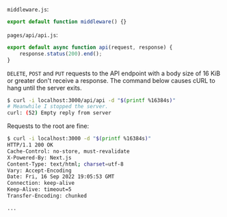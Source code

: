 `middleware.js`:
```js
export default function middleware() {}
```
`pages/api/api.js`:
```js
export default async function api(request, response) {
    response.status(200).end();
}
```
`DELETE`, `POST` and `PUT` requests to the API endpoint with a body size of 16 KiB or greater don't receive a response. The command below causes cURL to hang until the server exits.
```sh
$ curl -i localhost:3000/api/api -d "$(printf %16384s)"
# Meanwhile I stopped the server.
curl: (52) Empty reply from server
```
Requests to the root are fine:
```sh
$ curl -i localhost:3000 -d "$(printf %16384s)"
HTTP/1.1 200 OK
Cache-Control: no-store, must-revalidate
X-Powered-By: Next.js
Content-Type: text/html; charset=utf-8
Vary: Accept-Encoding
Date: Fri, 16 Sep 2022 19:05:53 GMT
Connection: keep-alive
Keep-Alive: timeout=5
Transfer-Encoding: chunked

...
```
